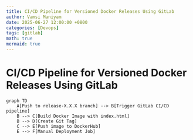 ```yaml
---
title: CI/CD Pipeline for Versioned Docker Releases Using GitLab
author: Vamsi Maniyam
date: 2025-06-27 12:00:00 +0800
categories: [Devops]
tags: [gitlab]
math: true
mermaid: true
---
```



# CI/CD Pipeline for Versioned Docker Releases Using GitLab


```mermaid
graph TD
    A[Push to release-X.X.X branch] --> B[Trigger GitLab CI/CD pipeline]
    B --> C[Build Docker Image with index.html]
    B --> D[Create Git Tag]
    C --> E[Push image to DockerHub]
    E --> F[Manual Deployment Job]

